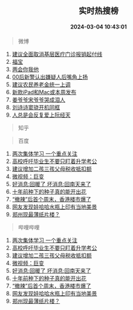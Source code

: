 <div align="center"><h2>实时热搜榜</h2><h4>2024-03-04 10:43:01</h4></div>

> 微博  

1. [建议全面取消基层医疗门诊报销起付线](https://s.weibo.com/weibo?q=%23%E5%BB%BA%E8%AE%AE%E5%85%A8%E9%9D%A2%E5%8F%96%E6%B6%88%E5%9F%BA%E5%B1%82%E5%8C%BB%E7%96%97%E9%97%A8%E8%AF%8A%E6%8A%A5%E9%94%80%E8%B5%B7%E4%BB%98%E7%BA%BF%23&t=31&band_rank=1&Refer=top)<br />
2. [福宝](https://s.weibo.com/weibo?q=%E7%A6%8F%E5%AE%9D&t=31&band_rank=2&Refer=top)<br />
3. [两会你我他](https://s.weibo.com/weibo?q=%23%E4%B8%A4%E4%BC%9A%E4%BD%A0%E6%88%91%E4%BB%96%23&t=31&band_rank=3&Refer=top)<br />
4. [00后新警认出嫌疑人后嘴角上扬](https://s.weibo.com/weibo?q=%2300%E5%90%8E%E6%96%B0%E8%AD%A6%E8%AE%A4%E5%87%BA%E5%AB%8C%E7%96%91%E4%BA%BA%E5%90%8E%E5%98%B4%E8%A7%92%E4%B8%8A%E6%89%AC%23&t=31&band_rank=4&Refer=top)<br />
5. [建议农民养老金统一上调](https://s.weibo.com/weibo?q=%23%E5%BB%BA%E8%AE%AE%E5%86%9C%E6%B0%91%E5%85%BB%E8%80%81%E9%87%91%E7%BB%9F%E4%B8%80%E4%B8%8A%E8%B0%83%23&t=31&band_rank=5&Refer=top)<br />
6. [新款iPad和Mac或本周发布](https://s.weibo.com/weibo?q=%23%E6%96%B0%E6%AC%BEiPad%E5%92%8CMac%E6%88%96%E6%9C%AC%E5%91%A8%E5%8F%91%E5%B8%83%23&t=31&band_rank=6&Refer=top)<br />
7. [姜爷爷宋爷爷哭成泪人](https://s.weibo.com/weibo?q=%23%E5%A7%9C%E7%88%B7%E7%88%B7%E5%AE%8B%E7%88%B7%E7%88%B7%E5%93%AD%E6%88%90%E6%B3%AA%E4%BA%BA%23&t=31&band_rank=7&Refer=top)<br />
8. [刘诗诗窦骁开机同框](https://s.weibo.com/weibo?q=%23%E5%88%98%E8%AF%97%E8%AF%97%E7%AA%A6%E9%AA%81%E5%BC%80%E6%9C%BA%E5%90%8C%E6%A1%86%23&t=31&band_rank=8&Refer=top)<br />
9. [人总是会反复爱上阮经天](https://s.weibo.com/weibo?q=%23%E4%BA%BA%E6%80%BB%E6%98%AF%E4%BC%9A%E5%8F%8D%E5%A4%8D%E7%88%B1%E4%B8%8A%E9%98%AE%E7%BB%8F%E5%A4%A9%23&t=31&band_rank=9&Refer=top)<br />

> 知乎  


> 百度  

1. [两次集体学习 一个重点关注](https://www.baidu.com/s?wd=%E4%B8%A4%E6%AC%A1%E9%9B%86%E4%BD%93%E5%AD%A6%E4%B9%A0+%E4%B8%80%E4%B8%AA%E9%87%8D%E7%82%B9%E5%85%B3%E6%B3%A8&sa=fyb_news&rsv_dl=fyb_news)<br />
2. [高校呼吁毕业生不要只盯着升学考公](https://www.baidu.com/s?wd=%E9%AB%98%E6%A0%A1%E5%91%BC%E5%90%81%E6%AF%95%E4%B8%9A%E7%94%9F%E4%B8%8D%E8%A6%81%E5%8F%AA%E7%9B%AF%E7%9D%80%E5%8D%87%E5%AD%A6%E8%80%83%E5%85%AC&sa=fyb_news&rsv_dl=fyb_news)<br />
3. [建议增加二孩三孩父母税收抵扣额](https://www.baidu.com/s?wd=%E5%BB%BA%E8%AE%AE%E5%A2%9E%E5%8A%A0%E4%BA%8C%E5%AD%A9%E4%B8%89%E5%AD%A9%E7%88%B6%E6%AF%8D%E7%A8%8E%E6%94%B6%E6%8A%B5%E6%89%A3%E9%A2%9D&sa=fyb_news&rsv_dl=fyb_news)<br />
4. [微视频：巨变](https://www.baidu.com/s?wd=%E5%BE%AE%E8%A7%86%E9%A2%91%EF%BC%9A%E5%B7%A8%E5%8F%98&sa=fyb_news&rsv_dl=fyb_news)<br />
5. [好消息:回暖了 坏消息:回南天来了](https://www.baidu.com/s?wd=%E5%A5%BD%E6%B6%88%E6%81%AF%3A%E5%9B%9E%E6%9A%96%E4%BA%86+%E5%9D%8F%E6%B6%88%E6%81%AF%3A%E5%9B%9E%E5%8D%97%E5%A4%A9%E6%9D%A5%E4%BA%86&sa=fyb_news&rsv_dl=fyb_news)<br />
6. [十年前种下的种子真的能开出花](https://www.baidu.com/s?wd=%E5%8D%81%E5%B9%B4%E5%89%8D%E7%A7%8D%E4%B8%8B%E7%9A%84%E7%A7%8D%E5%AD%90%E7%9C%9F%E7%9A%84%E8%83%BD%E5%BC%80%E5%87%BA%E8%8A%B1&sa=fyb_news&rsv_dl=fyb_news)<br />
7. [“撤辣”后首个周末，香港楼市爆了](https://www.baidu.com/s?wd=%E2%80%9C%E6%92%A4%E8%BE%A3%E2%80%9D%E5%90%8E%E9%A6%96%E4%B8%AA%E5%91%A8%E6%9C%AB%EF%BC%8C%E9%A6%99%E6%B8%AF%E6%A5%BC%E5%B8%82%E7%88%86%E4%BA%86&sa=fyb_news&rsv_dl=fyb_news)<br />
8. [网友发现娃哈哈水瓶上印有当地美景](https://www.baidu.com/s?wd=%E7%BD%91%E5%8F%8B%E5%8F%91%E7%8E%B0%E5%A8%83%E5%93%88%E5%93%88%E6%B0%B4%E7%93%B6%E4%B8%8A%E5%8D%B0%E6%9C%89%E5%BD%93%E5%9C%B0%E7%BE%8E%E6%99%AF&sa=fyb_news&rsv_dl=fyb_news)<br />
9. [郑州现最薄纸片楼？](https://www.baidu.com/s?wd=%E9%83%91%E5%B7%9E%E7%8E%B0%E6%9C%80%E8%96%84%E7%BA%B8%E7%89%87%E6%A5%BC%EF%BC%9F&sa=fyb_news&rsv_dl=fyb_news)<br />

> 哔哩哔哩  

1. [两次集体学习 一个重点关注](https://www.baidu.com/s?wd=%E4%B8%A4%E6%AC%A1%E9%9B%86%E4%BD%93%E5%AD%A6%E4%B9%A0+%E4%B8%80%E4%B8%AA%E9%87%8D%E7%82%B9%E5%85%B3%E6%B3%A8&sa=fyb_news&rsv_dl=fyb_news)<br />
2. [高校呼吁毕业生不要只盯着升学考公](https://www.baidu.com/s?wd=%E9%AB%98%E6%A0%A1%E5%91%BC%E5%90%81%E6%AF%95%E4%B8%9A%E7%94%9F%E4%B8%8D%E8%A6%81%E5%8F%AA%E7%9B%AF%E7%9D%80%E5%8D%87%E5%AD%A6%E8%80%83%E5%85%AC&sa=fyb_news&rsv_dl=fyb_news)<br />
3. [建议增加二孩三孩父母税收抵扣额](https://www.baidu.com/s?wd=%E5%BB%BA%E8%AE%AE%E5%A2%9E%E5%8A%A0%E4%BA%8C%E5%AD%A9%E4%B8%89%E5%AD%A9%E7%88%B6%E6%AF%8D%E7%A8%8E%E6%94%B6%E6%8A%B5%E6%89%A3%E9%A2%9D&sa=fyb_news&rsv_dl=fyb_news)<br />
4. [微视频：巨变](https://www.baidu.com/s?wd=%E5%BE%AE%E8%A7%86%E9%A2%91%EF%BC%9A%E5%B7%A8%E5%8F%98&sa=fyb_news&rsv_dl=fyb_news)<br />
5. [好消息:回暖了 坏消息:回南天来了](https://www.baidu.com/s?wd=%E5%A5%BD%E6%B6%88%E6%81%AF%3A%E5%9B%9E%E6%9A%96%E4%BA%86+%E5%9D%8F%E6%B6%88%E6%81%AF%3A%E5%9B%9E%E5%8D%97%E5%A4%A9%E6%9D%A5%E4%BA%86&sa=fyb_news&rsv_dl=fyb_news)<br />
6. [十年前种下的种子真的能开出花](https://www.baidu.com/s?wd=%E5%8D%81%E5%B9%B4%E5%89%8D%E7%A7%8D%E4%B8%8B%E7%9A%84%E7%A7%8D%E5%AD%90%E7%9C%9F%E7%9A%84%E8%83%BD%E5%BC%80%E5%87%BA%E8%8A%B1&sa=fyb_news&rsv_dl=fyb_news)<br />
7. [“撤辣”后首个周末，香港楼市爆了](https://www.baidu.com/s?wd=%E2%80%9C%E6%92%A4%E8%BE%A3%E2%80%9D%E5%90%8E%E9%A6%96%E4%B8%AA%E5%91%A8%E6%9C%AB%EF%BC%8C%E9%A6%99%E6%B8%AF%E6%A5%BC%E5%B8%82%E7%88%86%E4%BA%86&sa=fyb_news&rsv_dl=fyb_news)<br />
8. [网友发现娃哈哈水瓶上印有当地美景](https://www.baidu.com/s?wd=%E7%BD%91%E5%8F%8B%E5%8F%91%E7%8E%B0%E5%A8%83%E5%93%88%E5%93%88%E6%B0%B4%E7%93%B6%E4%B8%8A%E5%8D%B0%E6%9C%89%E5%BD%93%E5%9C%B0%E7%BE%8E%E6%99%AF&sa=fyb_news&rsv_dl=fyb_news)<br />
9. [郑州现最薄纸片楼？](https://www.baidu.com/s?wd=%E9%83%91%E5%B7%9E%E7%8E%B0%E6%9C%80%E8%96%84%E7%BA%B8%E7%89%87%E6%A5%BC%EF%BC%9F&sa=fyb_news&rsv_dl=fyb_news)<br />
